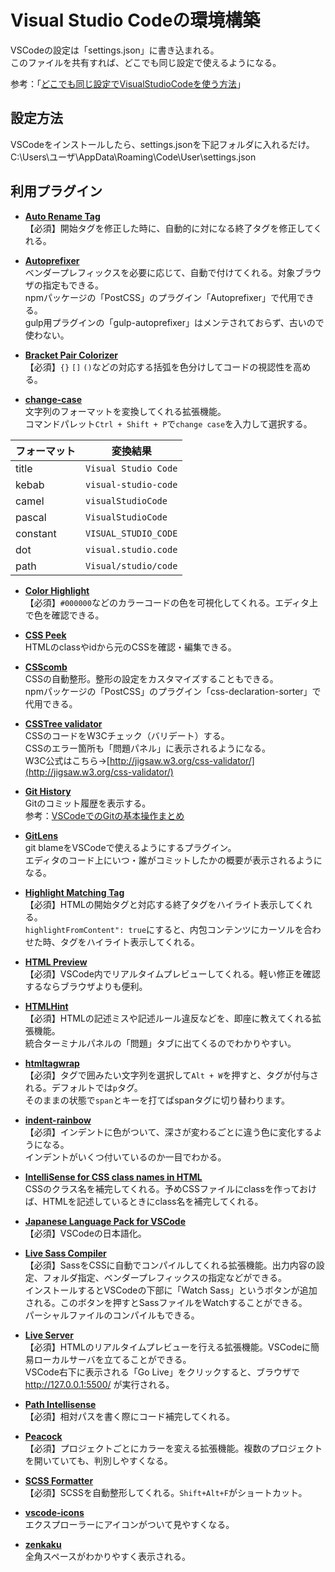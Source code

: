 # Visual Studio Codeの環境構築

VSCodeの設定は「settings.json」に書き込まれる。<br>
このファイルを共有すれば、どこでも同じ設定で使えるようになる。

参考：「[どこでも同じ設定でVisualStudioCodeを使う方法](https://qiita.com/canpok1/items/a7c4c96e3c1c2a1cc532)」

## 設定方法

VSCodeをインストールしたら、settings.jsonを下記フォルダに入れるだけ。<br>
C:\Users\ユーザ\AppData\Roaming\Code\User\settings.json

## 利用プラグイン
- [**Auto Rename Tag**](https://marketplace.visualstudio.com/items?itemName=formulahendry.auto-rename-tag)<br>
【必須】開始タグを修正した時に、自動的に対になる終了タグを修正してくれる。  

- [**Autoprefixer**](https://marketplace.visualstudio.com/items?itemName=mrmlnc.vscode-autoprefixer)<br>
ベンダープレフィックスを必要に応じて、自動で付けてくれる。対象ブラウザの指定もできる。<br>
npmパッケージの「PostCSS」のプラグイン「Autoprefixer」で代用できる。<br>
gulp用プラグインの「gulp-autoprefixer」はメンテされておらず、古いので使わない。

- [**Bracket Pair Colorizer**](https://marketplace.visualstudio.com/items?itemName=CoenraadS.bracket-pair-colorizer)<br>
【必須】`{}` `[]` `()`などの対応する括弧を色分けしてコードの視認性を高める。

- [**change-case**](https://marketplace.visualstudio.com/items?itemName=wmaurer.change-case)<br>
文字列のフォーマットを変換してくれる拡張機能。<br>
コマンドパレット`Ctrl + Shift + P`で`change case`を入力して選択する。

|  フォーマット  |  変換結果  |
| ---- | ---- |
|  title  |  `Visual Studio Code`  |
|  kebab  |  `visual-studio-code`  |
|  camel  |  `visualStudioCode`  |
|  pascal  |  `VisualStudioCode`  |
|  constant  |  `VISUAL_STUDIO_CODE`  |
|  dot  |  `visual.studio.code`  |
|  path  |  `Visual/studio/code`  |

- [**Color Highlight**](https://marketplace.visualstudio.com/items?itemName=naumovs.color-highlight)<br>
【必須】`#000000`などのカラーコードの色を可視化してくれる。エディタ上で色を確認できる。

- [**CSS Peek**](https://marketplace.visualstudio.com/items?itemName=pranaygp.vscode-css-peek)<br>
HTMLのclassやidから元のCSSを確認・編集できる。

- [**CSScomb**](https://marketplace.visualstudio.com/items?itemName=mrmlnc.vscode-csscomb)<br>
CSSの自動整形。整形の設定をカスタマイズすることもできる。<br>
npmパッケージの「PostCSS」のプラグイン「css-declaration-sorter」で代用できる。

- [**CSSTree validator**](https://marketplace.visualstudio.com/items?itemName=smelukov.vscode-csstree)<br>
CSSのコードをW3Cチェック（バリデート）する。<br>
CSSのエラー箇所も「問題パネル」に表示されるようになる。<br>
W3C公式はこちら→[http://jigsaw.w3.org/css-validator/](http://jigsaw.w3.org/css-validator/)

- [**Git History**](https://marketplace.visualstudio.com/items?itemName=donjayamanne.githistory)<br>
Gitのコミット履歴を表示する。<br>
参考：[VSCodeでのGitの基本操作まとめ](https://qiita.com/y-tsutsu/items/2ba96b16b220fb5913be)

- [**GitLens**](https://marketplace.visualstudio.com/items?itemName=eamodio.gitlens)<br>
git blameをVSCodeで使えるようにするプラグイン。<br>
エディタのコード上にいつ・誰がコミットしたかの概要が表示されるようになる。

- [**Highlight Matching Tag**](https://marketplace.visualstudio.com/items?itemName=vincaslt.highlight-matching-tag)<br>
【必須】HTMLの開始タグと対応する終了タグをハイライト表示してくれる。<br>
`highlightFromContent": true`にすると、内包コンテンツにカーソルを合わせた時、タグをハイライト表示してくれる。<br>

- [**HTML Preview**](https://marketplace.visualstudio.com/items?itemName=tht13.html-preview-vscode)<br>
【必須】VSCode内でリアルタイムプレビューしてくれる。軽い修正を確認するならブラウザよりも便利。

- [**HTMLHint**](https://marketplace.visualstudio.com/items?itemName=mkaufman.HTMLHint)<br>
【必須】HTMLの記述ミスや記述ルール違反などを、即座に教えてくれる拡張機能。<br>
統合ターミナルパネルの「問題」タブに出てくるのでわかりやすい。

- [**htmltagwrap**](https://marketplace.visualstudio.com/items?itemName=bradgashler.htmltagwrap)<br>
【必須】タグで囲みたい文字列を選択して`Alt + W`を押すと、タグが付与される。デフォルトでは`p`タグ。<br>
そのままの状態で`span`とキーを打てばspanタグに切り替わります。

- [**indent-rainbow**](https://marketplace.visualstudio.com/items?itemName=oderwat.indent-rainbow)<br>
【必須】インデントに色がついて、深さが変わるごとに違う色に変化するようになる。<br>
インデントがいくつ付いているのか一目でわかる。

- [**IntelliSense for CSS class names in HTML**](https://marketplace.visualstudio.com/items?itemName=Zignd.html-css-class-completion)<br>
CSSのクラス名を補完してくれる。予めCSSファイルにclassを作っておけば、HTMLを記述しているときにclass名を補完してくれる。

- [**Japanese Language Pack for VSCode**](https://marketplace.visualstudio.com/items?itemName=MS-CEINTL.vscode-language-pack-ja)<br>
【必須】VSCodeの日本語化。

- [**Live Sass Compiler**](https://marketplace.visualstudio.com/items?itemName=ritwickdey.live-sass)<br>
【必須】SassをCSSに自動でコンパイルしてくれる拡張機能。出力内容の設定、フォルダ指定、ベンダープレフィックスの指定などができる。<br>
インストールするとVSCodeの下部に「Watch Sass」というボタンが追加される。このボタンを押すとSassファイルをWatchすることができる。<br>
パーシャルファイルのコンパイルもできる。

- [**Live Server**](https://marketplace.visualstudio.com/items?itemName=ritwickdey.LiveServer)<br>
【必須】HTMLのリアルタイムプレビューを行える拡張機能。VSCodeに簡易ローカルサーバを立てることができる。<br>
VSCode右下に表示される「Go Live」をクリックすると、ブラウザで http://127.0.0.1:5500/ が実行される。

- [**Path Intellisense**](https://marketplace.visualstudio.com/items?itemName=christian-kohler.path-intellisense)<br>
【必須】相対パスを書く際にコード補完してくれる。

- [**Peacock**](https://marketplace.visualstudio.com/items?itemName=johnpapa.vscode-peacock)<br>
【必須】プロジェクトごとにカラーを変える拡張機能。複数のプロジェクトを開いていても、判別しやすくなる。

- [**SCSS Formatter**](https://marketplace.visualstudio.com/items?itemName=sibiraj-s.vscode-scss-formatter)<br>
【必須】SCSSを自動整形してくれる。`Shift+Alt+F`がショートカット。

- [**vscode-icons**](https://marketplace.visualstudio.com/items?itemName=vscode-icons-team.vscode-icons)<br>
エクスプローラーにアイコンがついて見やすくなる。

- [**zenkaku**](https://marketplace.visualstudio.com/items?itemName=mosapride.zenkaku)<br>
全角スペースがわかりやすく表示される。
